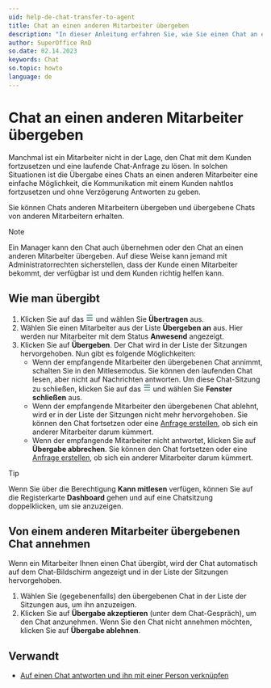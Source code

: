 ```yaml
---
uid: help-de-chat-transfer-to-agent
title: Chat an einen anderen Mitarbeiter übergeben
description: "In dieser Anleitung erfahren Sie, wie Sie einen Chat an einen anderen Mitarbeiter übergeben."
author: SuperOffice RnD
so.date: 02.14.2023
keywords: Chat
so.topic: howto
language: de
---
```


# Chat an einen anderen Mitarbeiter übergeben

Manchmal ist ein Mitarbeiter nicht in der Lage, den Chat mit dem Kunden fortzusetzen und eine laufende Chat-Anfrage zu lösen. In solchen Situationen ist die Übergabe eines Chats an einen anderen Mitarbeiter eine einfache Möglichkeit, die Kommunikation mit einem Kunden nahtlos fortzusetzen und ohne Verzögerung Antworten zu geben.

Sie können Chats anderen Mitarbeitern übergeben und übergebene Chats von anderen Mitarbeitern erhalten.

> [!NOTE]
> Ein Manager kann den Chat auch übernehmen oder den Chat an einen anderen Mitarbeiter übergeben. Auf diese Weise kann jemand mit Administratorrechten sicherstellen, dass der Kunde einen Mitarbeiter bekommt, der verfügbar ist und dem Kunden richtig helfen kann.

## Wie man übergibt

1. Klicken Sie auf das ![Symbol][img1] und wählen Sie **Übertragen** aus.
2. Wählen Sie einen Mitarbeiter aus der Liste **Übergeben an** aus. Hier werden nur Mitarbeiter mit dem Status **Anwesend** angezeigt.
3. Klicken Sie auf **Übergeben**. Der Chat wird in der Liste der Sitzungen hervorgehoben. Nun gibt es folgende Möglichkeiten:
    * Wenn der empfangende Mitarbeiter den übergebenen Chat annimmt, schalten Sie in den Mitlesemodus. Sie können den laufenden Chat lesen, aber nicht auf Nachrichten antworten. Um diese Chat-Sitzung zu schließen, klicken Sie auf das ![Symbol][img1] und wählen Sie **Fenster schließen** aus.
    * Wenn der empfangende Mitarbeiter den übergebenen Chat ablehnt, wird er in der Liste der Sitzungen nicht mehr hervorgehoben. Sie können den Chat fortsetzen oder eine [Anfrage erstellen][1], ob sich ein anderer Mitarbeiter darum kümmert.
    * Wenn der empfangende Mitarbeiter nicht antwortet, klicken Sie auf **Übergabe abbrechen**. Sie können den Chat fortsetzen oder eine [Anfrage erstellen][1], ob sich ein anderer Mitarbeiter darum kümmert.

> [!TIP]
> Wenn Sie über die Berechtigung **Kann mitlesen** verfügen, können Sie auf die Registerkarte **Dashboard** gehen und auf eine Chatsitzung doppelklicken, um sie anzuzeigen.

## Von einem anderen Mitarbeiter übergebenen Chat annehmen

Wenn ein Mitarbeiter Ihnen einen Chat übergibt, wird der Chat automatisch auf dem Chat-Bildschirm angezeigt und in der Liste der Sitzungen hervorgehoben.

1. Wählen Sie (gegebenenfalls) den übergebenen Chat in der Liste der Sitzungen aus, um ihn anzuzeigen.
2. Klicken Sie auf **Übergabe akzeptieren** (unter dem Chat-Gespräch), um den Chat anzunehmen. Wenn Sie den Chat nicht annehmen möchten, klicken Sie auf **Übergabe ablehnen**.

## Verwandt

* [Auf einen Chat antworten und ihn mit einer Person verknüpfen][2]

<!-- Referenced links -->
[1]: create-request.md
[2]: respond.md

<!-- Referenced images -->
[img1]: ../../../media/icons/btn-menu.png
